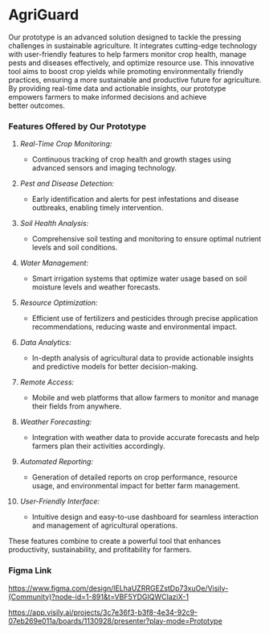 # AgriGuard
Our prototype is an advanced solution designed to tackle the pressing challenges in sustainable agriculture. It integrates cutting-edge technology with user-friendly features to help farmers monitor crop health, manage pests and diseases effectively, and optimize resource use. This innovative tool aims to boost crop yields while promoting environmentally friendly practices, ensuring a more sustainable and productive future for agriculture. By providing real-time data and actionable insights, our prototype empowers farmers to make informed decisions and achieve better outcomes.
### Features Offered by Our Prototype

1. *Real-Time Crop Monitoring:*
   - Continuous tracking of crop health and growth stages using advanced sensors and imaging technology.

2. *Pest and Disease Detection:*
   - Early identification and alerts for pest infestations and disease outbreaks, enabling timely intervention.

3. *Soil Health Analysis:*
   - Comprehensive soil testing and monitoring to ensure optimal nutrient levels and soil conditions.

4. *Water Management:*
   - Smart irrigation systems that optimize water usage based on soil moisture levels and weather forecasts.

5. *Resource Optimization:*
   - Efficient use of fertilizers and pesticides through precise application recommendations, reducing waste and environmental impact.

6. *Data Analytics:*
   - In-depth analysis of agricultural data to provide actionable insights and predictive models for better decision-making.

7. *Remote Access:*
   - Mobile and web platforms that allow farmers to monitor and manage their fields from anywhere.

8. *Weather Forecasting:*
   - Integration with weather data to provide accurate forecasts and help farmers plan their activities accordingly.

9. *Automated Reporting:*
   - Generation of detailed reports on crop performance, resource usage, and environmental impact for better farm management.

10. *User-Friendly Interface:*
    - Intuitive design and easy-to-use dashboard for seamless interaction and management of agricultural operations.

These features combine to create a powerful tool that enhances productivity, sustainability, and profitability for farmers.

### Figma Link

https://www.figma.com/design/lELhaUZRRGEZstDp73xuOe/Visily-(Community)?node-id=1-891&t=VBF5YDGIQWCIaziX-1

https://app.visily.ai/projects/3c7e36f3-b3f8-4e34-92c9-07eb269e011a/boards/1130928/presenter?play-mode=Prototype
